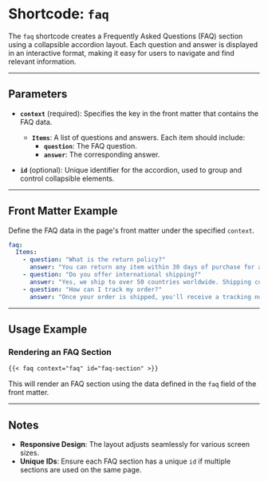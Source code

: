 # Shortcode: `faq`

The `faq` shortcode creates a Frequently Asked Questions (FAQ) section using a collapsible accordion layout. Each question and answer is displayed in an interactive format, making it easy for users to navigate and find relevant information.

---

## Parameters

- **`context`** (required): Specifies the key in the front matter that contains the FAQ data.
    - **`Items`**: A list of questions and answers. Each item should include:
        - **`question`**: The FAQ question.
        - **`answer`**: The corresponding answer.

- **`id`** (optional): Unique identifier for the accordion, used to group and control collapsible elements.

---

## Front Matter Example

Define the FAQ data in the page's front matter under the specified `context`.

```yaml
faq:
  Items:
    - question: "What is the return policy?"
      answer: "You can return any item within 30 days of purchase for a full refund."
    - question: "Do you offer international shipping?"
      answer: "Yes, we ship to over 50 countries worldwide. Shipping costs may vary."
    - question: "How can I track my order?"
      answer: "Once your order is shipped, you'll receive a tracking number via email."
```

---

## Usage Example

### Rendering an FAQ Section

```markdown
{{< faq context="faq" id="faq-section" >}}
```

This will render an FAQ section using the data defined in the `faq` field of the front matter.

---

## Notes

- **Responsive Design**: The layout adjusts seamlessly for various screen sizes.
- **Unique IDs**: Ensure each FAQ section has a unique `id` if multiple sections are used on the same page.
